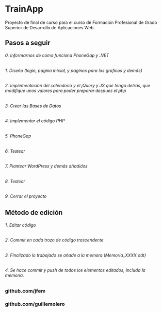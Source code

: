 # TrainApp
Proyecto de final de curso para el curso de Formación Profesional de Grado Superior de Desarrollo de Aplicaciones Web.

## Pasos a seguir

###### 0. Informarnos de como funciona PhoneGap y .NET
###### 1. Diseño (login, pagina inicial, y paginas para los graficos y demás)
###### 2. Implementación del calendario y el jQuery y JS que tenga detrás, que modifique unos valores para poder preparar despues el php
###### 3. Crear las Bases de Datos
###### 4. Implementar el código PHP
###### 5. PhoneGap
###### 6. Testear
###### 7. Plantear WordPress y demás añadidos
###### 8. Testear
###### 9. Cerrar el proyecto

## Método de edición

###### 1. Editar código
###### 2. Commit en cada trozo de código trascendente
###### 3. Finalizado lo trabajado se añade a la memora (Memoria_XXXX.odt)
###### 4. Se hace commit y push de todos los elementos editados, includa la memoria.

##

### github.com/jfem
### github.com/guillemolero
